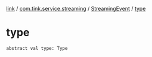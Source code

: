 [link](../../index.md) / [com.tink.service.streaming](../index.md) / [StreamingEvent](index.md) / [type](./type.md)

# type

`abstract val type: Type`